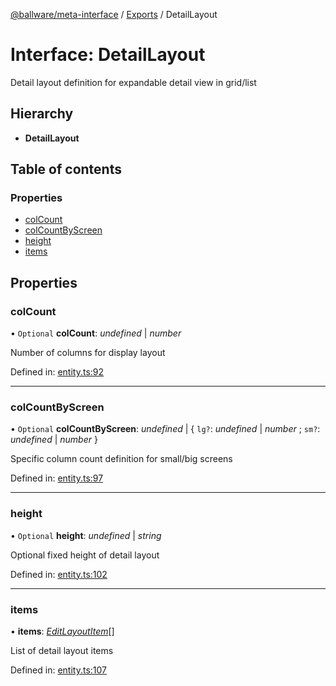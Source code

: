 [@ballware/meta-interface](../README.md) / [Exports](../modules.md) / DetailLayout

# Interface: DetailLayout

Detail layout definition for expandable detail view in grid/list

## Hierarchy

* **DetailLayout**

## Table of contents

### Properties

- [colCount](detaillayout.md#colcount)
- [colCountByScreen](detaillayout.md#colcountbyscreen)
- [height](detaillayout.md#height)
- [items](detaillayout.md#items)

## Properties

### colCount

• `Optional` **colCount**: *undefined* \| *number*

Number of columns for display layout

Defined in: [entity.ts:92](https://github.com/frankball/ballware-meta-interface/blob/157bdb2/src/entity.ts#L92)

___

### colCountByScreen

• `Optional` **colCountByScreen**: *undefined* \| { `lg?`: *undefined* \| *number* ; `sm?`: *undefined* \| *number*  }

Specific column count definition for small/big screens

Defined in: [entity.ts:97](https://github.com/frankball/ballware-meta-interface/blob/157bdb2/src/entity.ts#L97)

___

### height

• `Optional` **height**: *undefined* \| *string*

Optional fixed height of detail layout

Defined in: [entity.ts:102](https://github.com/frankball/ballware-meta-interface/blob/157bdb2/src/entity.ts#L102)

___

### items

• **items**: [*EditLayoutItem*](editlayoutitem.md)[]

List of detail layout items

Defined in: [entity.ts:107](https://github.com/frankball/ballware-meta-interface/blob/157bdb2/src/entity.ts#L107)

